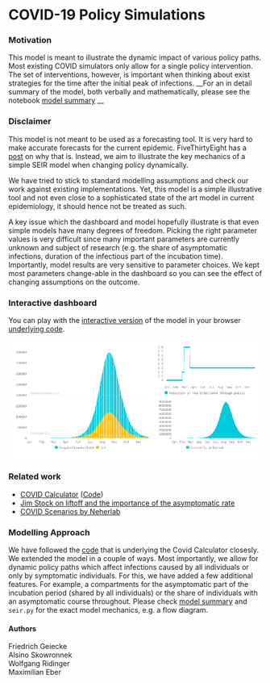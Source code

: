 # COVID-19 Policy Simulations

### Motivation
This model is meant to illustrate the dynamic impact of various policy paths. Most existing COVID simulators only allow for a single policy intervention. The set of interventions, however, is important when thinking about exist strategies for the time after the initial peak of infections. __For an in detail summary of the model, both verbally and mathematically, please see the notebook [model summary](https://github.com/maximilianeber/covid/blob/development/summary.ipynb) __

### Disclaimer
This model is not meant to be used as a forecasting tool. It is very hard to make accurate forecasts for the current epidemic. FiveThirtyEight has a [post](https://fivethirtyeight.com/features/why-its-so-freaking-hard-to-make-a-good-covid-19-model/?utm_campaign=Data_Elixir&utm_source=Data_Elixir_279) on why that is. Instead, we aim to illustrate the key mechanics of a simple SEIR model when changing policy dynamically. 

We have tried to stick to standard modelling assumptions and check our work against existing implementations. Yet, this model is a simple illustrative tool and not even close to a sophisticated state of the art model in current epidemiology, it should hence not be treated as such. 

A key issue which the dashboard and model hopefully illustrate is that even simple models have many degrees of freedom. Picking the right parameter values is very difficult since many important parameters are currently unknown and subject of research (e.g. the share of asymptomatic infections, duration of the infectious part of the incubation time). Importantly, model results are very sensitive to parameter choices. We kept most parameters change-able in the dashboard so you can see the effect of changing assumptions on the outcome.

### Interactive dashboard
You can play with the [interactive version](https://covid19-scenarios.netlify.com) of the model in your browser [underlying code](https://github.com/alsino/corona-impact-analysis).

[![Image of Interactive Demo](demo.png)](https://quirky-mclean-bf617d.netlify.com)

### Related work
* [COVID Calculator](http://gabgoh.github.io/COVID/) ([Code](https://github.com/gabgoh/epcalc/blob/master/src/App.svelte))
* [Jim Stock on liftoff and the importance of the asymptomatic rate](https://drive.google.com/file/d/12MV466ZZy5xHir4xdPhoTrL1oO8CbZU-/view)
* [COVID Scenarios by Neherlab](https://neherlab.org/covid19/)

### Modelling Approach
We have followed the [code](https://github.com/gabgoh/epcalc/blob/master/src/App.svelte) that is underlying the Covid Calculator closesly. We extended the model in a couple of ways. Most importantly, we allow for dynamic policy paths which affect infections caused by all individuals or only by symptomatic individuals. For this, we have added a few additional features. For example, a compartments for the asymptomatic part of the incubation period (shared by all individuals) or the share of individuals with an asymptomatic course throughout. Please check [model summary](https://github.com/maximilianeber/covid/blob/development/summary.ipynb) and `seir.py` for the exact model mechanics, e.g. a flow diagram.

#### Authors
Friedrich Geiecke  
Alsino Skowronnek  
Wolfgang Ridinger  
Maximilian Eber  
